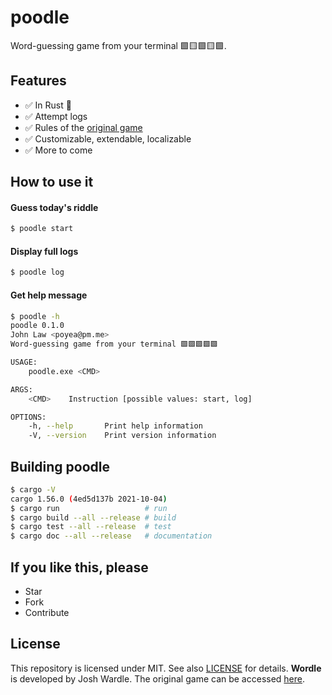 # poodle
Word-guessing game from your terminal 🟩🟨🟩🟨🟩.

## Features
* ✅ In Rust 🦀
* ✅ Attempt logs
* ✅ Rules of the [original game](https://www.powerlanguage.co.uk/wordle/)
* ✅ Customizable, extendable, localizable
* ✅ More to come

## How to use it

#### Guess today's riddle
```bash
$ poodle start
```

#### Display full logs
```bash
$ poodle log
```

#### Get help message
```bash
$ poodle -h
poodle 0.1.0
John Law <poyea@pm.me>
Word-guessing game from your terminal 🟩🟩🟩🟩🟩

USAGE:
    poodle.exe <CMD>

ARGS:
    <CMD>    Instruction [possible values: start, log]

OPTIONS:
    -h, --help       Print help information
    -V, --version    Print version information
```


## Building poodle
```sh
$ cargo -V
cargo 1.56.0 (4ed5d137b 2021-10-04)
$ cargo run                   # run
$ cargo build --all --release # build
$ cargo test --all --release  # test
$ cargo doc --all --release   # documentation
```

## If you like this, please
* Star
* Fork
* Contribute

## License
This repository is licensed under MIT. See also [LICENSE](LICENSE) for details. **Wordle** is developed by Josh Wardle. The original game can be accessed [here](https://www.powerlanguage.co.uk/wordle/).